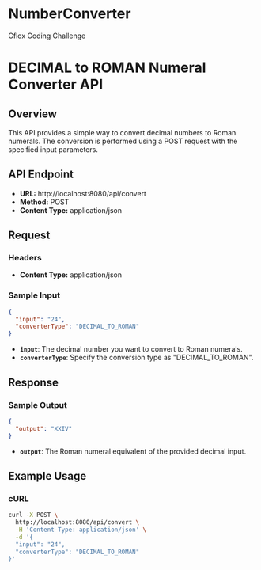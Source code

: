 # NumberConverter
Cflox Coding Challenge

# DECIMAL to ROMAN Numeral Converter API

## Overview

This API provides a simple way to convert decimal numbers to Roman numerals. The conversion is performed using a POST request with the specified input parameters.

## API Endpoint

- **URL:** http://localhost:8080/api/convert
- **Method:** POST
- **Content Type:** application/json

## Request

### Headers

- **Content Type:** application/json

### Sample Input

```json
{
  "input": "24",
  "converterType": "DECIMAL_TO_ROMAN"
}
```

- **`input`**: The decimal number you want to convert to Roman numerals.
- **`converterType`**: Specify the conversion type as "DECIMAL_TO_ROMAN".

## Response

### Sample Output

```json
{
  "output": "XXIV"
}
```

- **`output`**: The Roman numeral equivalent of the provided decimal input.

## Example Usage

### cURL

```bash
curl -X POST \
  http://localhost:8080/api/convert \
  -H 'Content-Type: application/json' \
  -d '{
  "input": "24",
  "converterType": "DECIMAL_TO_ROMAN"
}'
```
